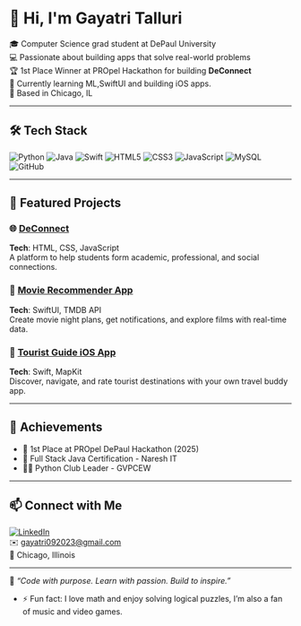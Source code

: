 # 👋 Hi, I'm Gayatri Talluri

🎓 Computer Science grad student at DePaul University  
💻 Passionate about building apps that solve real-world problems  
🏆 1st Place Winner at PROpel Hackathon for building **DeConnect**  
🌱 Currently learning ML,SwiftUI and building iOS apps.  
📍 Based in Chicago, IL  

---

## 🛠️ Tech Stack

![Python](https://img.shields.io/badge/Python-3776AB?style=flat&logo=python&logoColor=white)
![Java](https://img.shields.io/badge/Java-ED8B00?style=flat&logo=java&logoColor=white)
![Swift](https://img.shields.io/badge/Swift-F05138?style=flat&logo=swift&logoColor=white)
![HTML5](https://img.shields.io/badge/HTML5-E34F26?style=flat&logo=html5&logoColor=white)
![CSS3](https://img.shields.io/badge/CSS3-1572B6?style=flat&logo=css3&logoColor=white)
![JavaScript](https://img.shields.io/badge/JavaScript-F7DF1E?style=flat&logo=javascript&logoColor=black)
![MySQL](https://img.shields.io/badge/MySQL-005C84?style=flat&logo=mysql&logoColor=white)
![GitHub](https://img.shields.io/badge/GitHub-100000?style=flat&logo=github&logoColor=white)

---

## 📌 Featured Projects

### 🌐 [DeConnect](https://propelhackathon2025.vercel.app/)
**Tech**: HTML, CSS, JavaScript  
A platform to help students form academic, professional, and social connections.

### 📱 [Movie Recommender App](https://github.com/TG3-CODE/Movie-Recommender-App)
**Tech**: SwiftUI, TMDB API  
Create movie night plans, get notifications, and explore films with real-time data.

### 📱 [Tourist Guide iOS App](https://github.com/TG3-CODE/Tourist-Guide-App)
**Tech**: Swift, MapKit  
Discover, navigate, and rate tourist destinations with your own travel buddy app.

---

## 🏅 Achievements
- 🥇 1st Place at PROpel DePaul Hackathon (2025)
- 📜 Full Stack Java Certification - Naresh IT
- 👩‍🏫 Python Club Leader - GVPCEW

---

## 📫 Connect with Me

[![LinkedIn](https://img.shields.io/badge/LinkedIn-0077B5?style=flat&logo=linkedin&logoColor=white)](https://www.linkedin.com/in/gayatri-talluri-03tsvg925)  
✉️ gayatri092023@gmail.com  
📍 Chicago, Illinois

---

🌟 *“Code with purpose. Learn with passion. Build to inspire.”*

- ⚡ Fun fact: I love math and enjoy solving logical puzzles, I’m also a fan of music and video games.

